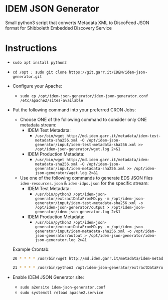 # IDEM JSON Generator
Small python3 script that converts Metadata XML to DiscoFeed JSON format for Shibboleth Embedded Discovery Service

# Instructions

* `sudo apt install python3`

* `cd /opt ; sudo git clone https://git.garr.it/IDEM/idem-json-generator.git`

* Configure your Apache:
  * `sudo cp /opt/idem-json-generator/idem-json-generator.conf /etc/apache2/sites-available`

* Put the following command into your preferred CRON Jobs:
  * Choose ONE of the following command to consider only ONE metadata stream:
    * IDEM Test Metadata: 
      * `/usr/bin/wget http://md.idem.garr.it/metadata/idem-test-metadata-sha256.xml -O /opt/idem-json-generator/input/idem-test-metadata-sha256.xml >> /opt/idem-json-generator/wget.log 2>&1`
    * IDEM Production Metadata:
      * `/usr/bin/wget http://md.idem.garr.it/metadata/idem-metadata-sha256.xml -O /opt/idem-json-generator/input/idem-metadata-sha256.xml >> /opt/idem-json-generator/wget.log 2>&1`
  * Use one of the following commands to generate EDS JSON files `idem-resources.json` & `idem-idps.json` for the specific stream:
    * IDEM Test Metadata:
      * `/usr/bin/python3 /opt/idem-json-generator/extractDataFromMD.py -m /opt/idem-json-generator/input/idem-test-metadata-sha256.xml -o /opt/idem-json-generator/output > /opt/idem-json-generator/idem-json-generator.log 2>&1`
    * IDEM Production Metadata:
      * `/usr/bin/python3 /opt/idem-json-generator/extractDataFromMD.py -m /opt/idem-json-generator/input/idem-metadata-sha256.xml -o /opt/idem-json-generator/output > /opt/idem-json-generator/idem-json-generator.log 2>&1`

  Example Crontab:
  ```bash
  20 * * * * /usr/bin/wget http://md.idem.garr.it/metadata/idem-metadata-sha256.xml -O /opt/idem-json-generator/input/idem-metadata-sha256.xml >> /opt/idem-json-generator/wget.log 2>&1

  21 * * * * /usr/bin/python3 /opt/idem-json-generator/extractDataFromMD.py -m /opt/idem-json-generator/input/idem-metadata-sha256.xml -o /opt/idem-json-generator/output > /opt/idem-json-generator/idem-json-generator.log 2>&1
  ```

* Enable IDEM JSON Generator site:
  * `sudo a2ensite idem-json-generator.conf`
  * `sudo systemctl reload apache2.service`
